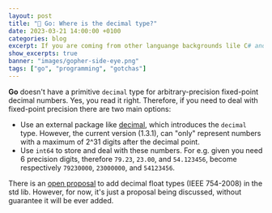 ```yaml
---
layout: post
title: "🔢 Go: Where is the decimal type?"
date: 2023-03-21 14:00:00 +0100
categories: blog
excerpt: If you are coming from other languange backgrounds lile C# and Java, you probably wondered where is the decimal type in Go
show_excerpts: true
banner: "images/gopher-side-eye.png"
tags: ["go", "programming", "gotchas"]
---
```


**Go** doesn't have a primitive `decimal` type for arbitrary-precision fixed-point decimal numbers. Yes, you read it right. Therefore, if you need to deal with fixed-point precision there are two main options:

- Use an external package like [decimal](https://github.com/shopspring/decimal), which introduces the `decimal` type. However, the current version (1.3.1), can "only" represent numbers with a maximum of 2^31 digits after the decimal point.
- Use `int64` to store and deal with these numbers. For e.g. given you need 6 precision digits, therefore `79.23`, `23.00`, and `54.123456`, become respectively `79230000`, `23000000`, and `54123456`.

There is an [open proposal](https://github.com/golang/go/issues/19787#issue-218228389) to add decimal float types (IEEE 754-2008) in the std lib. However, for now, it's just a proposal being discussed, without guarantee it will be ever added.

